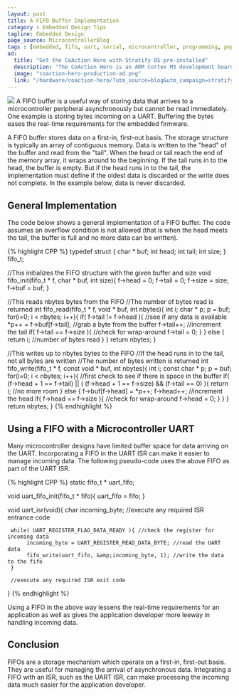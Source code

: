 ```yaml
---
layout: post
title: A FIFO Buffer Implementation
category : Embedded Design Tips
tagline: Embedded Design
page_source: MicrocontrollerBlog
tags : [embedded, fifo, uart, serial, microcontroller, programming, popular]
ad:
  title: "Get the CoAction Hero with Stratify OS pre-installed"
  description: "The CoAction Hero is an ARM Cortex M3 development board. It has Stratify OS pre-installed which gives you easy-to-use multi-threading, hardware abstraction and debugging all by simply connecting a USB cable."
  image: "coaction-hero-production-ad.png"
  link: "/hardware/coaction-hero/?utm_source=blog&utm_campaign=stratify_coaction_hero&utm_medium=ad&utm_content=a"
---
```


<img class="post_image_tall" src="{{ BASE_PATH }}/images/fifo.svg" />
A FIFO buffer is a useful way of storing data that arrives to a microcontroller peripheral
asynchronously but cannot be read immediately.  One example is storing bytes incoming on a
UART. Buffering the bytes eases the real-time requirements for the embedded firmware.

A FIFO buffer stores data on a first-in, first-out basis.   The storage structure is typically
an array of contiguous memory.  Data is written to the "head" of the buffer and read from
the "tail".  When the head or tail reach the end of the memory array, it wraps around to
the beginning.  If the tail runs in to the head, the buffer is empty.  But if the head runs
in to the tail, the implementation must define if the oldest data is discarded or the write
does not complete.  In the example below, data is never discarded.

## General Implementation

The code below shows a general implementation of a FIFO buffer.  The code assumes an
overflow condition is not allowed (that is when the head meets the tail, the buffer is
full and no more data can be written).

{% highlight CPP %}
typedef struct {
     char * buf;
     int head;
     int tail;
     int size;
} fifo_t;

//This initializes the FIFO structure with the given buffer and size
void fifo_init(fifo_t * f, char * buf, int size){
     f->head = 0;
     f->tail = 0;
     f->size = size;
     f->buf = buf;
}

//This reads nbytes bytes from the FIFO
//The number of bytes read is returned
int fifo_read(fifo_t * f, void * buf, int nbytes){
     int i;
     char * p;
     p = buf;
     for(i=0; i < nbytes; i++){
          if( f->tail != f->head ){ //see if any data is available
               *p++ = f->buf[f->tail];  //grab a byte from the buffer
               f->tail++;  //increment the tail
               if( f->tail == f->size ){  //check for wrap-around
                    f->tail = 0;
               }
          } else {
               return i; //number of bytes read
          }
     }
     return nbytes;
}

//This writes up to nbytes bytes to the FIFO
//If the head runs in to the tail, not all bytes are written
//The number of bytes written is returned
int fifo_write(fifo_t * f, const void * buf, int nbytes){
     int i;
     const char * p;
     p = buf;
     for(i=0; i < nbytes; i++){
           //first check to see if there is space in the buffer
           if( (f->head + 1 == f->tail) ||
                ( (f->head + 1 == f->size) && (f->tail == 0) ){
                 return i; //no more room
           } else {
               f->buf[f->head] = *p++;
               f->head++;  //increment the head
               if( f->head == f->size ){  //check for wrap-around
                    f->head = 0;
               }
           }
     }
     return nbytes;
}
{% endhighlight %}

## Using a FIFO with a Microcontroller UART

Many microcontroller designs have limited buffer space for data arriving on the
UART.  Incorporating a FIFO in the UART ISR can make it easier to manage incoming
data.  The following pseudo-code uses the above FIFO as part of the UART ISR.

{% highlight CPP %}
static fifo_t * uart_fifo;

void uart_fifo_init(fifo_t * fifo){
     uart_fifo = fifo;
}

void uart_isr(void){
     char incoming_byte;
     //execute any required ISR entrance code

     while( UART_REGISTER_FLAG_DATA_READY ){ //check the register for incoming data
          incoming_byte = UART_REGISTER_READ_DATA_BYTE; //read the UART data
          fifo_write(uart_fifo, &amp;incoming_byte, 1); //write the data to the fifo
     }

     //execute any required ISR exit code
}
{% endhighlight %}  

Using a FIFO in the above way lessens the real-time requirements for an application as
well as gives the application developer more leeway in handling incoming data.

## Conclusion

FIFOs are a storage mechanism which operate on a first-in, first-out basis.  They are useful
for managing the arrival of asynchronous data.  Integrating a FIFO with an ISR, such as the
UART ISR, can make processing the incoming data much easier for the application developer.
